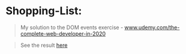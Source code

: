 # Shopping-List:

> My solution to the DOM events exercise - www.udemy.com/the-complete-web-developer-in-2020

> See the result [here](https://daniellivingston32.github.io/Shopping-list/)
